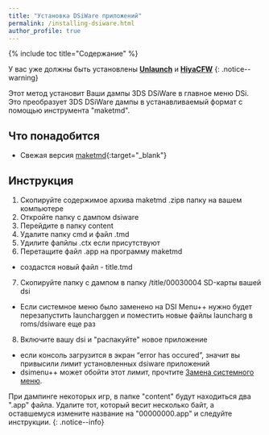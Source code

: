 ```yaml
---
title: "Установка DSiWare приложений"
permalink: /installing-dsiware.html
author_profile: true
---
```


{% include toc title="Содержание" %}

У вас уже должны быть установлены [**Unlaunch**](get-started) и [**HiyaCFW**](installing-HiyaCFW)
{: .notice--warning}

Этот метод установит Ваши дампы 3DS DSiWare в главное меню DSi. Это преобразует 3DS DSiWare дампы в устанавливаемый формат с помощью инструмента "maketmd".


## Что понадобится
- Свежая версия [maketmd](https://github.com/Tuxality/maketmd/releases){:target="_blank"}

## Инструкция
1. Скопируйте содержимое архива maketmd .zipв папку на вашем компьютере
2. Откройте папку с дампом dsiware
3. Перейдите в папку content
4. Удалите папку cmd и файл .tmd
5. Удилите фапйлы .ctx если присутствуют
6. Перетащите файл .app на программу maketmd
- создастся новый файл - title.tmd
7. Скопируйте папку с дампом в папку /title/00030004 SD-карты вашей dsi
- Если системное меню было заменено на DSI Menu++ нужно будет перезапустить launcharggen и поместить новые файлы launcharg в roms/dsiware еще раз
8. Включите вашу dsi и "распакуйте" новое приложение
- если консоль загрузится в экран “error has occured”, значит вы привысили лимит установленных dsiware приложений
- dsimenu++ может обойти этот лимит, прочтите [Замена системного меню](replacing-system-menu).

При дампинге некоторых игр, в папке "content" будут находиться два ".app" файла. Удалите тот, который весит несколько байт, а оставшемуся измените название на "00000000.app" и следуйте инструкции. 
{: .notice--info}
















































